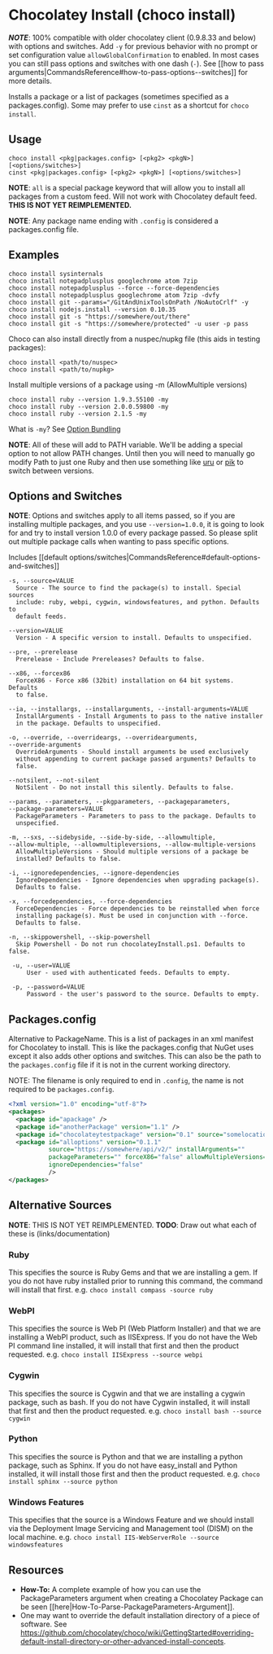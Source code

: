 # Chocolatey Install (choco install)
***NOTE***: 100% compatible with older chocolatey client (0.9.8.33 and below) with options and switches. Add `-y` for previous behavior with no prompt or set configuration value `allowGlobalConfirmation` to enabled. In most cases you can still pass options and switches with one dash (`-`). See [[how to pass arguments|CommandsReference#how-to-pass-options--switches]] for more details.

Installs a package or a list of packages (sometimes specified as a
 packages.config). Some may prefer to use `cinst` as a shortcut for
 `choco install`.

## Usage

    choco install <pkg|packages.config> [<pkg2> <pkgN>] [<options/switches>]
    cinst <pkg|packages.config> [<pkg2> <pkgN>] [<options/switches>]

**NOTE**: `all` is a special package keyword that will allow you to install
 all packages from a custom feed. Will not work with Chocolatey default
 feed. **THIS IS NOT YET REIMPLEMENTED.**

**NOTE**: Any package name ending with `.config` is considered a packages.config file.

## Examples

    choco install sysinternals
    choco install notepadplusplus googlechrome atom 7zip
    choco install notepadplusplus --force --force-dependencies
    choco install notepadplusplus googlechrome atom 7zip -dvfy
    choco install git --params="/GitAndUnixToolsOnPath /NoAutoCrlf" -y
    choco install nodejs.install --version 0.10.35
    choco install git -s "https://somewhere/out/there"
    choco install git -s "https://somewhere/protected" -u user -p pass

Choco can also install directly from a nuspec/nupkg file (this aids in
 testing packages):

    choco install <path/to/nuspec>
    choco install <path/to/nupkg>

Install multiple versions of a package using -m (AllowMultiple versions)

    choco install ruby --version 1.9.3.55100 -my
    choco install ruby --version 2.0.0.59800 -my
    choco install ruby --version 2.1.5 -my

What is `-my`? See [Option Bundling](https://github.com/chocolatey/choco/wiki/CommandsReference#how-to-pass-options--switches)

**NOTE**: All of these will add to PATH variable. We'll be adding a special
 option to not allow PATH changes. Until then you will need to manually
 go modify Path to just one Ruby and then use something like [uru](https://bitbucket.org/jonforums/uru) or [pik](https://chocolatey.org/packages/pik)
 to switch between versions.

## Options and Switches

**NOTE**: Options and switches apply to all items passed, so if you are installing multiple packages, and you use `--version=1.0.0`, it is going to look for and try to install version 1.0.0 of every package passed. So please split out multiple package calls when wanting to pass specific options.


Includes [[default options/switches|CommandsReference#default-options-and-switches]]

```
-s, --source=VALUE
  Source - The source to find the package(s) to install. Special sources
  include: ruby, webpi, cygwin, windowsfeatures, and python. Defaults to
  default feeds.

--version=VALUE
  Version - A specific version to install. Defaults to unspecified.

--pre, --prerelease
  Prerelease - Include Prereleases? Defaults to false.

--x86, --forcex86
  ForceX86 - Force x86 (32bit) installation on 64 bit systems. Defaults
  to false.

--ia, --installargs, --installarguments, --install-arguments=VALUE
  InstallArguments - Install Arguments to pass to the native installer
  in the package. Defaults to unspecified.

-o, --override, --overrideargs, --overridearguments,
--override-arguments
  OverrideArguments - Should install arguments be used exclusively
  without appending to current package passed arguments? Defaults to
  false.

--notsilent, --not-silent
  NotSilent - Do not install this silently. Defaults to false.

--params, --parameters, --pkgparameters, --packageparameters,
--package-parameters=VALUE
  PackageParameters - Parameters to pass to the package. Defaults to
  unspecified.

-m, --sxs, --sidebyside, --side-by-side, --allowmultiple,
--allow-multiple, --allowmultipleversions, --allow-multiple-versions
  AllowMultipleVersions - Should multiple versions of a package be
  installed? Defaults to false.

-i, --ignoredependencies, --ignore-dependencies
  IgnoreDependencies - Ignore dependencies when upgrading package(s).
  Defaults to false.

-x, --forcedependencies, --force-dependencies
  ForceDependencies - Force dependencies to be reinstalled when force
  installing package(s). Must be used in conjunction with --force.
  Defaults to false.

-n, --skippowershell, --skip-powershell
  Skip Powershell - Do not run chocolateyInstall.ps1. Defaults to false.

 -u, --user=VALUE
     User - used with authenticated feeds. Defaults to empty.

 -p, --password=VALUE
     Password - the user's password to the source. Defaults to empty.
```

## Packages.config
Alternative to PackageName. This is a list of packages in an xml manifest for Chocolatey to install.  This is like the packages.config that NuGet uses except it also adds other options and switches. This can also be the path to the `packages.config` file if it is not in the current working directory. 

NOTE: The filename is only required to end in `.config`, the name is not required to be `packages.config`.

```xml
<?xml version="1.0" encoding="utf-8"?>
<packages>
  <package id="apackage" />
  <package id="anotherPackage" version="1.1" />
  <package id="chocolateytestpackage" version="0.1" source="somelocation" />
  <package id="alloptions" version="0.1.1"
           source="https://somewhere/api/v2/" installArguments=""
           packageParameters="" forceX86="false" allowMultipleVersions="false"
           ignoreDependencies="false"
           />
</packages>

```

## Alternative Sources
**NOTE**: THIS IS NOT YET REIMPLEMENTED.
**TODO**: Draw out what each of these is (links/documentation)

### Ruby
This specifies the source is Ruby Gems and that we are installing a gem.
If you do not have ruby installed prior to running this command, the
command will install that first.
e.g. `choco install compass -source ruby`

### WebPI
This specifies the source is Web PI (Web Platform Installer) and that we
are installing a WebPI product, such as IISExpress. If you do not have
the Web PI command line installed, it will install that first and then
the product requested.
e.g. `choco install IISExpress --source webpi`

### Cygwin
This specifies the source is Cygwin and that we are installing a cygwin
package, such as bash. If you do not have Cygwin installed, it will
install that first and then the product requested.
e.g. `choco install bash --source cygwin`

### Python
This specifies the source is Python and that we are installing a python
package, such as Sphinx. If you do not have easy_install and Python
installed, it will install those first and then the product requested.
e.g. `choco install sphinx --source python`

### Windows Features
This specifies that the source is a Windows Feature and we should
install via the Deployment Image Servicing and Management tool (DISM) on
the local machine.
e.g. `choco install IIS-WebServerRole --source windowsfeatures`

## Resources

 - **How-To:** A complete example of how you can use the PackageParameters argument when creating a Chocolatey Package can be seen [[here|How-To-Parse-PackageParameters-Argument]].
 - One may want to override the default installation directory of a piece of software. See https://github.com/chocolatey/choco/wiki/GettingStarted#overriding-default-install-directory-or-other-advanced-install-concepts.